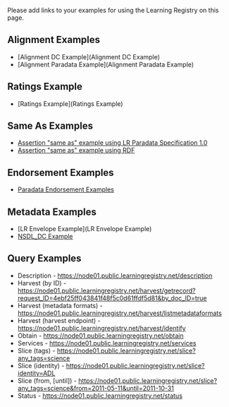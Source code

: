 Please add links to your examples for using the Learning Registry on this page.

## Alignment Examples
* [Alignment DC Example](Alignment DC Example)
* [Alignment Paradata Example](Alignment Paradata Example)

## Ratings Example
* [Ratings Example](Ratings Example)

## Same As Examples
* [Assertion "same as" example using LR Paradata Specification 1.0](Assertion-%22same-as%22-example-using-LR-Paradata-Specification-1.0)
* [Assertion "same as" example using RDF](https://github.com/LearningRegistry/LearningRegistry/wiki/Assertion-%22same-as%22-example-using-RDF)

## Endorsement Examples
* [Paradata Endorsement Examples](Paradata-Endorsement-Examples)

## Metadata Examples
* [LR Envelope Example](LR Envelope Example)
* [NSDL_DC Example](NSDL-DC-Example)

## Query Examples
* Description - https://node01.public.learningregistry.net/description
* Harvest (by ID) - https://node01.public.learningregistry.net/harvest/getrecord?request_ID=4ebf25ff043841f48f5c0d61ffdf5d81&by_doc_ID=true
* Harvest (metadata formats) - https://node01.public.learningregistry.net/harvest/listmetadataformats
* Harvest (harvest endpoint) - https://node01.public.learningregistry.net/harvest/identify
* Obtain - https://node01.public.learningregistry.net/obtain
* Services - https://node01.public.learningregistry.net/services
* Slice (tags) - https://node01.public.learningregistry.net/slice?any_tags=science
* Slice (identity) - https://node01.public.learningregistry.net/slice?identity=ADL
* Slice (from, [until]) - https://node01.public.learningregistry.net/slice?any_tags=science&from=2011-05-11&until=2011-10-31
* Status - https://node01.public.learningregistry.net/status